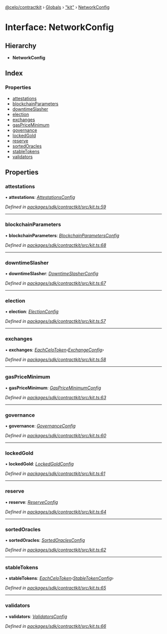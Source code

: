 [@celo/contractkit](../README.md) › [Globals](../globals.md) › ["kit"](../modules/_kit_.md) › [NetworkConfig](_kit_.networkconfig.md)

# Interface: NetworkConfig

## Hierarchy

* **NetworkConfig**

## Index

### Properties

* [attestations](_kit_.networkconfig.md#attestations)
* [blockchainParameters](_kit_.networkconfig.md#blockchainparameters)
* [downtimeSlasher](_kit_.networkconfig.md#downtimeslasher)
* [election](_kit_.networkconfig.md#election)
* [exchanges](_kit_.networkconfig.md#exchanges)
* [gasPriceMinimum](_kit_.networkconfig.md#gaspriceminimum)
* [governance](_kit_.networkconfig.md#governance)
* [lockedGold](_kit_.networkconfig.md#lockedgold)
* [reserve](_kit_.networkconfig.md#reserve)
* [sortedOracles](_kit_.networkconfig.md#sortedoracles)
* [stableTokens](_kit_.networkconfig.md#stabletokens)
* [validators](_kit_.networkconfig.md#validators)

## Properties

###  attestations

• **attestations**: *[AttestationsConfig](_wrappers_attestations_.attestationsconfig.md)*

*Defined in [packages/sdk/contractkit/src/kit.ts:59](https://github.com/celo-org/celo-monorepo/blob/contractkit-v1.2.2/packages/sdk/contractkit/src/kit.ts#L59)*

___

###  blockchainParameters

• **blockchainParameters**: *[BlockchainParametersConfig](_wrappers_blockchainparameters_.blockchainparametersconfig.md)*

*Defined in [packages/sdk/contractkit/src/kit.ts:68](https://github.com/celo-org/celo-monorepo/blob/contractkit-v1.2.2/packages/sdk/contractkit/src/kit.ts#L68)*

___

###  downtimeSlasher

• **downtimeSlasher**: *[DowntimeSlasherConfig](_wrappers_downtimeslasher_.downtimeslasherconfig.md)*

*Defined in [packages/sdk/contractkit/src/kit.ts:67](https://github.com/celo-org/celo-monorepo/blob/contractkit-v1.2.2/packages/sdk/contractkit/src/kit.ts#L67)*

___

###  election

• **election**: *[ElectionConfig](_wrappers_election_.electionconfig.md)*

*Defined in [packages/sdk/contractkit/src/kit.ts:57](https://github.com/celo-org/celo-monorepo/blob/contractkit-v1.2.2/packages/sdk/contractkit/src/kit.ts#L57)*

___

###  exchanges

• **exchanges**: *[EachCeloToken](../modules/_celo_tokens_.md#eachcelotoken)‹[ExchangeConfig](_wrappers_exchange_.exchangeconfig.md)›*

*Defined in [packages/sdk/contractkit/src/kit.ts:58](https://github.com/celo-org/celo-monorepo/blob/contractkit-v1.2.2/packages/sdk/contractkit/src/kit.ts#L58)*

___

###  gasPriceMinimum

• **gasPriceMinimum**: *[GasPriceMinimumConfig](_wrappers_gaspriceminimum_.gaspriceminimumconfig.md)*

*Defined in [packages/sdk/contractkit/src/kit.ts:63](https://github.com/celo-org/celo-monorepo/blob/contractkit-v1.2.2/packages/sdk/contractkit/src/kit.ts#L63)*

___

###  governance

• **governance**: *[GovernanceConfig](_wrappers_governance_.governanceconfig.md)*

*Defined in [packages/sdk/contractkit/src/kit.ts:60](https://github.com/celo-org/celo-monorepo/blob/contractkit-v1.2.2/packages/sdk/contractkit/src/kit.ts#L60)*

___

###  lockedGold

• **lockedGold**: *[LockedGoldConfig](_wrappers_lockedgold_.lockedgoldconfig.md)*

*Defined in [packages/sdk/contractkit/src/kit.ts:61](https://github.com/celo-org/celo-monorepo/blob/contractkit-v1.2.2/packages/sdk/contractkit/src/kit.ts#L61)*

___

###  reserve

• **reserve**: *[ReserveConfig](_wrappers_reserve_.reserveconfig.md)*

*Defined in [packages/sdk/contractkit/src/kit.ts:64](https://github.com/celo-org/celo-monorepo/blob/contractkit-v1.2.2/packages/sdk/contractkit/src/kit.ts#L64)*

___

###  sortedOracles

• **sortedOracles**: *[SortedOraclesConfig](_wrappers_sortedoracles_.sortedoraclesconfig.md)*

*Defined in [packages/sdk/contractkit/src/kit.ts:62](https://github.com/celo-org/celo-monorepo/blob/contractkit-v1.2.2/packages/sdk/contractkit/src/kit.ts#L62)*

___

###  stableTokens

• **stableTokens**: *[EachCeloToken](../modules/_celo_tokens_.md#eachcelotoken)‹[StableTokenConfig](_wrappers_stabletokenwrapper_.stabletokenconfig.md)›*

*Defined in [packages/sdk/contractkit/src/kit.ts:65](https://github.com/celo-org/celo-monorepo/blob/contractkit-v1.2.2/packages/sdk/contractkit/src/kit.ts#L65)*

___

###  validators

• **validators**: *[ValidatorsConfig](_wrappers_validators_.validatorsconfig.md)*

*Defined in [packages/sdk/contractkit/src/kit.ts:66](https://github.com/celo-org/celo-monorepo/blob/contractkit-v1.2.2/packages/sdk/contractkit/src/kit.ts#L66)*
